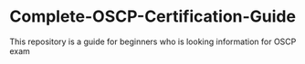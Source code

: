 # Complete-OSCP-Certification-Guide
This repository is a guide for beginners who is looking information for OSCP exam 
